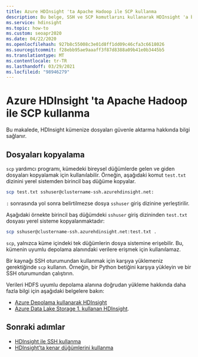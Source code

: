 ```yaml
---
title: Azure HDInsight 'ta Apache Hadoop ile SCP kullanma
description: Bu belge, SSH ve SCP komutlarını kullanarak HDInsight 'a bağlanma hakkında bilgi sağlar.
ms.service: hdinsight
ms.topic: how-to
ms.custom: seoapr2020
ms.date: 04/22/2020
ms.openlocfilehash: 927b8c55008c3e01d8ff1dd09c46cfa3c6618026
ms.sourcegitcommit: f28ebb95ae9aaaff3f87d8388a09b41e0b3445b5
ms.translationtype: MT
ms.contentlocale: tr-TR
ms.lasthandoff: 03/29/2021
ms.locfileid: "98946279"
---
```

# <a name="use-scp-with-apache-hadoop-in-azure-hdinsight"></a>Azure HDInsight 'ta Apache Hadoop ile SCP kullanma

Bu makalede, HDInsight kümenize dosyaları güvenle aktarma hakkında bilgi sağlanır.

## <a name="copy-files"></a>Dosyaları kopyalama

`scp` yardımcı programı, kümedeki bireysel düğümlerde gelen ve giden dosyaları kopyalamak için kullanılabilir. Örneğin, aşağıdaki komut `test.txt` dizinini yerel sistemden birincil baş düğüme kopyalar.

```bash
scp test.txt sshuser@clustername-ssh.azurehdinsight.net:
```

`:` sonrasında yol sonra belirtilmezse dosya `sshuser` giriş dizinine yerleştirilir.

Aşağıdaki örnekte birincil baş düğümdeki `sshuser` giriş dizininden `test.txt` dosyası yerel sisteme kopyalanmaktadır:

```bash
scp sshuser@clustername-ssh.azurehdinsight.net:test.txt .
```

`scp`, yalnızca küme içindeki tek düğümlerin dosya sistemine erişebilir. Bu, kümenin uyumlu depolama alanındaki verilere erişmek için kullanılamaz.

Bir kaynağı SSH oturumundan kullanmak için karşıya yüklemeniz gerektiğinde `scp` kullanın. Örneğin, bir Python betiğini karşıya yükleyin ve bir SSH oturumundan çalıştırın.

Verileri HDFS uyumlu depolama alanına doğrudan yükleme hakkında daha fazla bilgi için aşağıdaki belgelere bakın:

* [Azure Depolama kullanarak HDInsight](hdinsight-hadoop-use-blob-storage.md)
* [Azure Data Lake Storage 1. kullanan HDInsight](../hdinsight/hdinsight-hadoop-use-data-lake-storage-gen1.md).

## <a name="next-steps"></a>Sonraki adımlar

* [HDInsight ile SSH kullanma](./hdinsight-hadoop-linux-use-ssh-unix.md)
* [HDInsight’ta kenar düğümlerini kullanma](hdinsight-apps-use-edge-node.md#access-an-edge-node)
